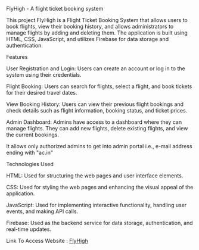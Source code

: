 FlyHigh - A flight ticket booking system

This project FlyHigh is a Flight Ticket Booking System that allows users to book flights, view their booking history, and allows administrators to manage flights by adding and deleting them. The application is built using HTML, CSS, JavaScript, and utilizes Firebase for data storage and authentication.

Features

User Registration and Login: Users can create an account or log in to the system using their credentials.

Flight Booking: Users can search for flights, select a flight, and book tickets for their desired travel dates.

View Booking History: Users can view their previous flight bookings and check details such as flight information, booking status, and ticket prices.

Admin Dashboard: Admins have access to a dashboard where they can manage flights. They can add new flights, delete existing flights, and view the current bookings.

It allows only authorized admins to get into admin portal i.e., e-mail address ending with "ac.in"


Technologies Used


HTML: Used for structuring the web pages and user interface elements.

CSS: Used for styling the web pages and enhancing the visual appeal of the application.

JavaScript: Used for implementing interactive functionality, handling user events, and making API calls.

Firebase: Used as the backend service for data storage, authentication, and real-time updates.


Link To Access Website : [FlyHigh](https://dev-rev-fly-high.vercel.app/)
